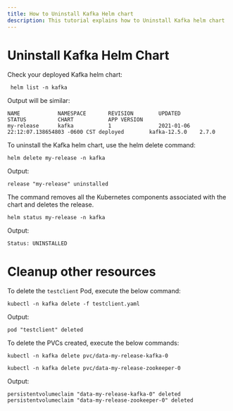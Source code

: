 ```yaml
---
title: How to Uninstall Kafka Helm chart 
description: This tutorial explains how to Uninstall Kafka helm chart
---
```


# Uninstall Kafka Helm Chart

Check your deployed Kafka helm chart:

```execute
 helm list -n kafka
```

 Output will be similar:

```output
NAME            NAMESPACE       REVISION        UPDATED                                 STATUS          CHART           APP VERSION
my-release      kafka           1               2021-01-06 22:12:07.138654803 -0600 CST deployed        kafka-12.5.0    2.7.0
```

To uninstall the Kafka helm chart, use the helm delete command:

```execute
helm delete my-release -n kafka
```

Output:

```output
release "my-release" uninstalled
```

The command removes all the Kubernetes components associated with the chart and deletes the release.

```execute
helm status my-release -n kafka
```

Output:

```
Status: UNINSTALLED
```

# Cleanup other resources

To delete the `testclient` Pod, execute the below command:

```execute
kubectl -n kafka delete -f testclient.yaml
```

Output:

```output
pod "testclient" deleted
```

To delete the PVCs created, execute the below commands:

```execute
kubectl -n kafka delete pvc/data-my-release-kafka-0
```

```execute
kubectl -n kafka delete pvc/data-my-release-zookeeper-0
```

Output:

```output
persistentvolumeclaim "data-my-release-kafka-0" deleted
persistentvolumeclaim "data-my-release-zookeeper-0" deleted
```